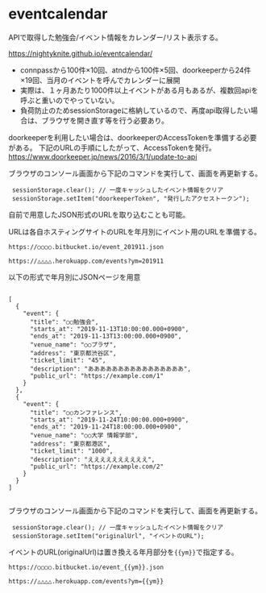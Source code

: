 # eventcalendar

APIで取得した勉強会/イベント情報をカレンダー/リスト表示する。

https://nightyknite.github.io/eventcalendar/

* connpassから100件×10回、atndから100件×5回、doorkeeperから24件×19回、当月のイベントを呼んでカレンダーに展開
* 実際は、１ヶ月あたり1000件以上イベントがある月もあるが、複数回apiを呼ぶと重いのでやっていない。
* 負荷防止のためsessionStorageに格納しているので、再度api取得したい場合は、ブラウザを開き直す等を行う必要あり。

doorkeeperを利用したい場合は、doorkeeperのAccessTokenを準備する必要がある。
下記のURLの手順にしたがって、AccessTokenを発行。
https://www.doorkeeper.jp/news/2016/3/1/update-to-api

ブラウザのコンソール画面から下記のコマンドを実行して、画面を再更新する。

```
 sessionStorage.clear(); // 一度キャッシュしたイベント情報をクリア
 sessionStorage.setItem("doorkeeperToken", "発行したアクセストークン");
```

自前で用意したJSON形式のURLを取り込むことも可能。

URLは各自ホスティングサイトのURLを年月別にイベント用のURLを準備する。

```
https://○○○○.bitbucket.io/event_201911.json

https://△△△△.herokuapp.com/events?ym=201911
```

以下の形式で年月別にJSONページを用意

```

[
  {
    "event": {
      "title": "○○勉強会",
      "starts_at": "2019-11-13T10:00:00.000+0900",
      "ends_at": "2019-11-13T13:00:00.000+0900",
      "venue_name": "○○プラザ",
      "address": "東京都渋谷区",
      "ticket_limit": "45",
      "description": "ああああああああああああああああ",
      "public_url": "https://example.com/1"
    }
  },
  {
    "event": {
      "title": "○○カンファレンス",
      "starts_at": "2019-11-24T10:00:00.000+0900",
      "ends_at": "2019-11-24T18:00:00.000+0900",
      "venue_name": "○○大学 情報学部",
      "address": "東京都港区",
      "ticket_limit": "1000",
      "description": "ええええええええええ",
      "public_url": "https://example.com/2"
    }
  }  
]


```


ブラウザのコンソール画面から下記のコマンドを実行して、画面を再更新する。

```
 sessionStorage.clear(); // 一度キャッシュしたイベント情報をクリア
 sessionStorage.setItem("originalUrl", "イベントのURL");
```

イベントのURL(originalUrl)は置き換える年月部分を``{{ym}}``で指定する。

```
https://○○○○.bitbucket.io/event_{{ym}}.json

https://△△△△.herokuapp.com/events?ym={{ym}}
```


